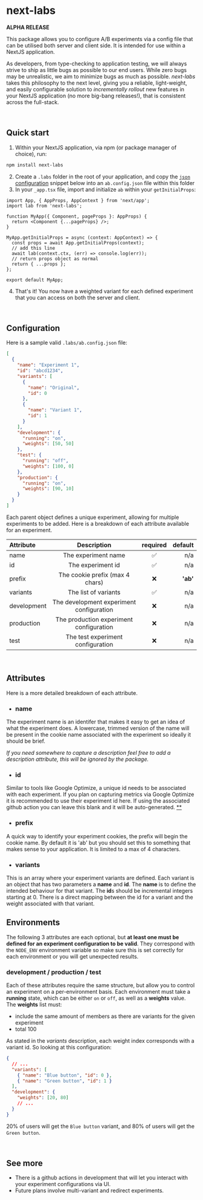 # next-labs

**ALPHA RELEASE**

This package allows you to configure A/B experiments via a config file that can be utilised both server and client side. It is intended for use within a NextJS application.

As developers, from type-checking to application testing, we will always strive to ship as little bugs as possible to our end users. While zero bugs may be unrealistic, we aim to minimize bugs as much as possible. _next-labs_ takes this philosophy to the next level, giving you a reliable, light-weight, and easily configurable solution to _incrementally rollout_ new features in your NextJS application (no more big-bang releases!), that is consistent across the full-stack.

<br />

## Quick start

1. Within your NextJS application, via npm (or package manager of choice), run:

```sh
npm install next-labs
```

2. Create a `.labs` folder in the root of your application, and copy the [`json` configuration](##configuration) snippet below into an `ab.config.json` file within this folder
3. In your `_app.tsx` file, import and initialize `ab` within your `getInitialProps`:

```tsx
import App, { AppProps, AppContext } from 'next/app';
import lab from 'next-labs';

function MyApp({ Component, pageProps }: AppProps) {
  return <Component {...pageProps} />;
}

MyApp.getInitialProps = async (context: AppContext) => {
  const props = await App.getInitialProps(context);
  // add this line
  await lab(context.ctx, (err) => console.log(err));
  // return props object as normal
  return { ...props };
};

export default MyApp;
```

4. That's it! You now have a weighted variant for each defined experiment that you can access on both the server and client.

<br />

## Configuration

Here is a sample valid `.labs/ab.config.json` file:

```json
[
  {
    "name": "Experiment 1",
    "id": "abcd1234",
    "variants": [
      {
        "name": "Original",
        "id": 0
      },
      {
        "name": "Variant 1",
        "id": 1
      }
    ],
    "development": {
      "running": "on",
      "weights": [50, 50]
    },
    "test": {
      "running": "off",
      "weights": [100, 0]
    },
    "production": {
      "running": "on",
      "weights": [90, 10]
    }
  }
]
```

Each parent object defines a unique experiment, allowing for multiple experiments to be added. Here is a breakdown of each attribute available for an experiment.

| Attribute   |               Description                | required |  default |
| :---------- | :--------------------------------------: | :------: | -------: |
| name        |           The experiment name            |    ✅    |      n/a |
| id          |            The experiment id             |    ✅    |      n/a |
| prefix      |     The cookie prefix (max 4 chars)      |    ❌    | **'ab'** |
| variants    |           The list of variants           |    ✅    |      n/a |
| development | The development experiment configuration |    ❌    |      n/a |
| production  | The production experiment configuration  |    ❌    |      n/a |
| test        |    The test experiment configuration     |    ❌    |      n/a |

<br />

## Attributes

Here is a more detailed breakdown of each attribute.

- ### name

The experiment name is an identifer that makes it easy to get an idea of what the experiment does. A lowercase, trimmed version of the name will be present in the cookie name associated with the experiment so ideally it should be brief.

_If you need somewhere to capture a description feel free to add a description attribute, this will be ignored by the package._

- ### id

Similar to tools like Google Optimize, a unique id needs to be associated with each experiment. If you plan on capturing metrics via Google Optimize it is recommended to use their experiment id here. If using the associated github action you can leave this blank and it will be auto-generated. [\*\*](##see-more)

- ### prefix

A quick way to identify your experiment cookies, the prefix will begin the cookie name. By default it is 'ab' but you should set this to something that makes sense to your application. It is limited to a max of 4 characters.

- ### variants

This is an array where your experiment variants are defined. Each variant is an object that has two parameters a **name** and **id**. The **name** is to define the intended behaviour for that variant. The **id**s should be incremental integers starting at 0. There is a direct mapping between the id for a variant and the weight associated with that variant.

## Environments

The following 3 attributes are each optional, but **at least one must be defined for an experiment configuration to be valid**. They correspond with the `NODE_ENV` environment variable so make sure this is set correctly for each environment or you will get unexpected results.

### development / production / test

Each of these attributes require the same structure, but allow you to control an experiment on a per-environment basis. Each environment must take a **running** state, which can be either `on` or `off`, as well as a **weights** value. The **weights** list must:

- include the same amount of members as there are variants for the given experiment
- total 100

As stated in the _variants_ description, each weight index corresponds with a variant id. So looking at this configuration:

```json
{
  // ...
  "variants": [
    { "name": "Blue button", "id": 0 },
    { "name": "Green button", "id": 1 }
  ],
  "development": {
    "weights": [20, 80]
    // ...
  }
}
```

20% of users will get the `Blue button` variant, and 80% of users will get the `Green button`.

<br />

## See more

- There is a github actions in development that will let you interact with your experiment configurations via UI.
- Future plans involve multi-variant and redirect experiments.
